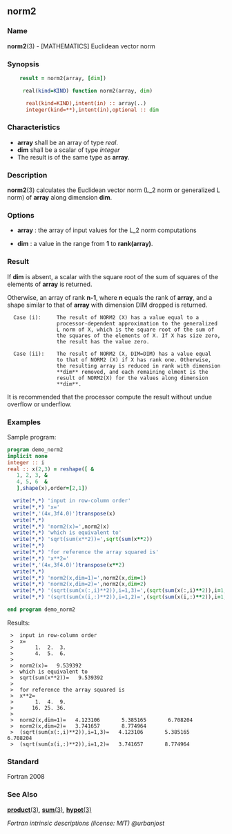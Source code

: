 ## norm2

### **Name**

**norm2**(3) - \[MATHEMATICS\] Euclidean vector norm

### **Synopsis**
```fortran
    result = norm2(array, [dim])
```
```fortran
     real(kind=KIND) function norm2(array, dim)

      real(kind=KIND),intent(in) :: array(..)
      integer(kind=**),intent(in),optional :: dim
```
### **Characteristics**

 - **array** shall be an array of type _real_.
 - **dim** shall be a scalar of type _integer_
 - The result is of the same type as **array**.

### **Description**

  **norm2**(3) calculates the Euclidean vector norm (L_2 norm or
  generalized L norm) of **array** along dimension **dim**.

### **Options**

- **array**
  : the array of input values for the L_2 norm computations

- **dim**
  : a value in the range from **1** to **rank(array)**.

### **Result**

  If **dim** is absent, a scalar with the square root of the sum of squares
  of the elements of **array** is returned.

  Otherwise, an array of rank **n-1**, where **n** equals the rank of
  **array**, and a shape similar to that of **array** with dimension DIM
  dropped is returned.

      Case (i):     The result of NORM2 (X) has a value equal to a
                    processor-dependent approximation to the generalized
                    L norm of X, which is the square root of the sum of
                    the squares of the elements of X. If X has size zero,
                    the result has the value zero.

      Case (ii):    The result of NORM2 (X, DIM=DIM) has a value equal
                    to that of NORM2 (X) if X has rank one. Otherwise,
                    the resulting array is reduced in rank with dimension
                    **dim** removed, and each remaining elment is the
                    result of NORM2(X) for the values along dimension
                    **dim**.

  It is recommended that the processor compute the result without undue
  overflow or underflow.

### **Examples**

Sample program:

```fortran
program demo_norm2
implicit none
integer :: i
real :: x(2,3) = reshape([ &
   1, 2, 3, &
   4, 5, 6  &
   ],shape(x),order=[2,1])

  write(*,*) 'input in row-column order'
  write(*,*) 'x='
  write(*,'(4x,3f4.0)')transpose(x)
  write(*,*)
  write(*,*) 'norm2(x)=',norm2(x)
  write(*,*) 'which is equivalent to'
  write(*,*) 'sqrt(sum(x**2))=',sqrt(sum(x**2))
  write(*,*)
  write(*,*) 'for reference the array squared is'
  write(*,*) 'x**2='
  write(*,'(4x,3f4.0)')transpose(x**2)
  write(*,*)
  write(*,*) 'norm2(x,dim=1)=',norm2(x,dim=1)
  write(*,*) 'norm2(x,dim=2)=',norm2(x,dim=2)
  write(*,*) '(sqrt(sum(x(:,i)**2)),i=1,3)=',(sqrt(sum(x(:,i)**2)),i=1,3)
  write(*,*) '(sqrt(sum(x(i,:)**2)),i=1,2)=',(sqrt(sum(x(i,:)**2)),i=1,2)

end program demo_norm2
```
Results:
```text
 >  input in row-column order
 >  x=
 >       1.  2.  3.
 >       4.  5.  6.
 >
 >  norm2(x)=   9.539392
 >  which is equivalent to
 >  sqrt(sum(x**2))=   9.539392
 >
 >  for reference the array squared is
 >  x**2=
 >       1.  4.  9.
 >      16. 25. 36.
 >
 >  norm2(x,dim=1)=   4.123106       5.385165       6.708204
 >  norm2(x,dim=2)=   3.741657       8.774964
 >  (sqrt(sum(x(:,i)**2)),i=1,3)=   4.123106       5.385165       6.708204
 >  (sqrt(sum(x(i,:)**2)),i=1,2)=   3.741657       8.774964
```
### **Standard**

Fortran 2008

### **See Also**

[**product**(3)](#product),
[**sum**(3)](#sum),
[**hypot**(3)](#hypot)

 _Fortran intrinsic descriptions (license: MIT) \@urbanjost_
